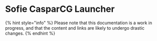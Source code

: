 # Sofie CasparCG Launcher

{% hint style="info" %}
Please note that this documentation is a work in progress, and that the content and links are likely to undergo drastic changes.
{% endhint %}

